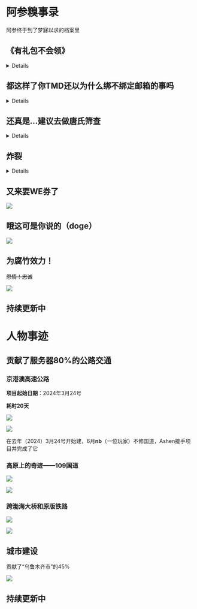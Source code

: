# 阿参糗事录

阿参终于到了梦寐以求的档案里

## 《有礼包不会领》
<details>

![](/others/ashen传/给你礼包不会领.png)

</details>

## 都这样了你TMD还以为什么绑不绑定邮箱的事吗

<details>

![](/others/ashen传/给你礼包不会领2.png)

</details>

## 还真是...建议去做唐氏筛查

<details>

![](/others/ashen传/给你礼包不会领3.png)

</details>

## 炸裂

<details>

![](/others/ashen传/0.jpg)

</details>

## 又来要WE券了

![](/others/ashen传/又来要WE券了.png)

## 哦这可是你说的（doge）

![](/others/ashen传/哦这可是你说的.png)


## 为腐竹效力！

~~恩情！忠诚~~

![](/others/ashen传/为腐竹效力！.png)

## 持续更新中

# 人物事迹

## 贡献了服务器80%的公路交通

### 京港澳高速公路

**项目起始日期**：2024年3月24号

**耗时20天**

![](/others/ashen传/冰道高速.png)

![](/others/ashen传/京港澳高速地图.png)

在去年（2024）3月24号开始建，6月**nb**（一位玩家）不修国道，Ashen接手项目并完成了它

### 高原上的奇迹——109国道

![](/others/ashen传/109公路.png)

![](/others/ashen传/109公路-2.png)

### 跨渤海大桥和原版铁路

![](/others/ashen传/跨海大桥和原版铁路.png)

![](/others/ashen传/跨海大桥和原版铁路2.png)

## 城市建设

贡献了“乌鲁木齐市”的45%

![](/others/ashen传/乌鲁木齐.png)

## 持续更新中